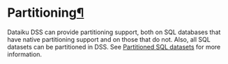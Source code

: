 Partitioning[¶](#partitioning "Permalink to this heading")
==========================================================


Dataiku DSS can provide partitioning support, both on SQL databases that have native partitioning support and on those that do not. Also, all SQL datasets can be partitioned in DSS. See [Partitioned SQL datasets](../partitions/sql_datasets.html) for more information.